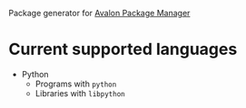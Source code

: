 Package generator for [Avalon Package Manager](https://github.com/R2Boyo25/AvalonPackageManager)

# Current supported languages
- Python 
    - Programs with `python`
    - Libraries with `libpython`